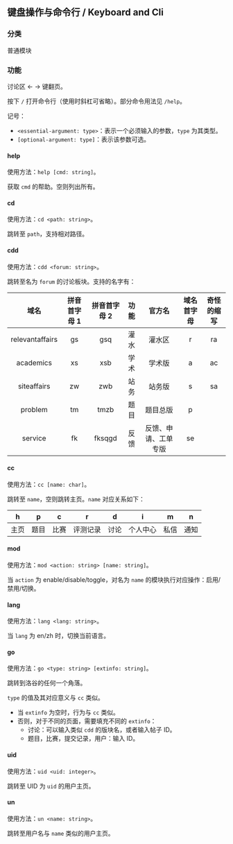 ## 键盘操作与命令行 / Keyboard and Cli

### 分类

普通模块

### 功能

讨论区 ← → 键翻页。

按下 `/` 打开命令行（使用时斜杠可省略）。部分命令用法见 `/help`。

记号：

- `<essential-argument: type>`：表示一个必须输入的参数，`type` 为其类型。
- `[optional-argument: type]`：表示该参数可选。

#### help

使用方法：`help [cmd: string]`。

获取 `cmd` 的帮助。空则列出所有。

#### cd

使用方法：`cd <path: string>`。

跳转至 `path`，支持相对路径。

#### cdd

使用方法：`cdd <forum: string>`。

跳转至名为 `forum` 的讨论板块。支持的名字有：

|      域名       | 拼音首字母 1 | 拼音首字母 2 | 功能 |        官方名        | 域名首字母 | 奇怪的缩写 |
| :-------------: | :----------: | :----------: | :--: | :------------------: | :--------: | :--------: |
| relevantaffairs |      gs      |     gsq      | 灌水 |        灌水区        |     r      |     ra     |
|    academics    |      xs      |     xsb      | 学术 |        学术版        |     a      |     ac     |
|   siteaffairs   |      zw      |     zwb      | 站务 |        站务版        |     s      |     sa     |
|     problem     |      tm      |     tmzb     | 题目 |       题目总版       |     p      |
|     service     |      fk      |    fksqgd    | 反馈 | 反馈、申请、工单专版 |     se     |

#### cc

使用方法：`cc [name: char]`。

跳转至 `name`，空则跳转主页。`name` 对应关系如下：

|  h   |  p   |  c   |    r     |  d   |    i     |  m   |  n   |
| :--: | :--: | :--: | :------: | :--: | :------: | :--: | :--: |
| 主页 | 题目 | 比赛 | 评测记录 | 讨论 | 个人中心 | 私信 | 通知 |

#### mod

使用方法：`mod <action: string> [name: string]`。

当 `action` 为 enable/disable/toggle，对名为 `name` 的模块执行对应操作：启用/禁用/切换。

#### lang

使用方法：`lang <lang: string>`。

当 `lang` 为 en/zh 时，切换当前语言。

#### go

使用方法：`go <type: string> [extinfo: string]`。

跳转到洛谷的任何一个角落。

`type` 的值及其对应意义与 `cc` 类似。

- 当 `extinfo` 为空时，行为与 `cc` 类似。
- 否则，对于不同的页面，需要填充不同的 `extinfo`：
  - 讨论：可以输入类似 `cdd` 的版块名，或者输入帖子 ID。
  - 题目，比赛，提交记录，用户：输入 ID。

#### uid

使用方法：`uid <uid: integer>`。

跳转至 UID 为 `uid` 的用户主页。

#### un

使用方法：`un <name: string>`。

跳转至用户名与 `name` 类似的用户主页。
